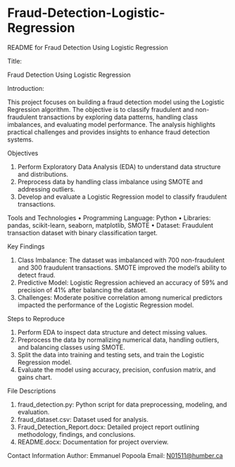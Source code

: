 # Fraud-Detection-Logistic-Regression

README for Fraud Detection Using Logistic Regression

Title:

Fraud Detection Using Logistic Regression

Introduction:

This project focuses on building a fraud detection model using the Logistic Regression algorithm. The objective is to classify fraudulent and non-fraudulent transactions by exploring data patterns, handling class imbalances, and evaluating model performance. The analysis highlights practical challenges and provides insights to enhance fraud detection systems.

Objectives
1.	Perform Exploratory Data Analysis (EDA) to understand data structure and distributions.
2.	Preprocess data by handling class imbalance using SMOTE and addressing outliers.
3.	Develop and evaluate a Logistic Regression model to classify fraudulent transactions.

Tools and Technologies
•	Programming Language: Python
•	Libraries: pandas, scikit-learn, seaborn, matplotlib, SMOTE
•	Dataset: Fraudulent transaction dataset with binary classification target.

Key Findings
1.	Class Imbalance: The dataset was imbalanced with 700 non-fraudulent and 300 fraudulent transactions. SMOTE improved the model’s ability to detect fraud.
2.	Predictive Model: Logistic Regression achieved an accuracy of 59% and precision of 41% after balancing the dataset.
3.	Challenges: Moderate positive correlation among numerical predictors impacted the performance of the Logistic Regression model.

Steps to Reproduce
1.	Perform EDA to inspect data structure and detect missing values.
2.	Preprocess the data by normalizing numerical data, handling outliers, and balancing classes using SMOTE.
3.	Split the data into training and testing sets, and train the Logistic Regression model.
4.	Evaluate the model using accuracy, precision, confusion matrix, and gains chart.

File Descriptions
1.	fraud_detection.py: Python script for data preprocessing, modeling, and evaluation.
2.	fraud_dataset.csv: Dataset used for analysis.
3.	Fraud_Detection_Report.docx: Detailed project report outlining methodology, findings, and conclusions.
4.	README.docx: Documentation for project overview.

Contact Information
Author: Emmanuel Popoola
Email: N01511@humber.ca

